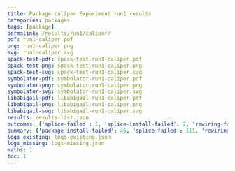 ```yaml
---
title: Package caliper Experiment run1 results
categories: packages
tags: [package]
permalink: /results/run1/caliper/
pdf: run1-caliper.pdf
png: run1-caliper.png
svg: run1-caliper.svg
spack-test-pdf: spack-test-run1-caliper.pdf
spack-test-png: spack-test-run1-caliper.png
spack-test-svg: spack-test-run1-caliper.svg
symbolator-pdf: symbolator-run1-caliper.pdf
symbolator-png: symbolator-run1-caliper.png
symbolator-svg: symbolator-run1-caliper.svg
libabigail-pdf: libabigail-run1-caliper.pdf
libabigail-png: libabigail-run1-caliper.png
libabigail-svg: libabigail-run1-caliper.svg
results: results-list.json
outcomes: {'splice-failed': 1, 'splice-install-failed': 2, 'rewiring-failed': 3, 'splice-concretization-failed': 4, 'splice-success': 5, 'package-install-failed': 6}
summary: {'package-install-failed': 46, 'splice-failed': 111, 'rewiring-failed': 386, 'splice-success': 201, 'splice-install-failed': 70, 'splice-concretization-failed': 2, 'success-no-prediction': 0, 'predictions': {'spack-test': 199, 'symbolator': 74, 'libabigail': 72}, 'no-results-generated': 13, 'results-generated': 78, 'total-runs': 91}
logs_existing: logs-existing.json
logs_missing: logs-missing.json
maths: 1
toc: 1
---
```


